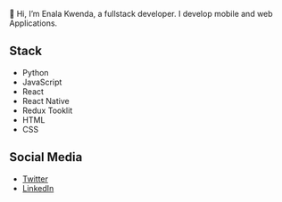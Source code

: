 👋 Hi, I’m Enala Kwenda, a fullstack developer. I develop mobile and web Applications.

## Stack
- Python
- JavaScript
- React
- React Native
- Redux Tooklit
- HTML
- CSS
 
 ## Social Media
 - [Twitter](https://twitter.com/nalakwenda)
 - [LinkedIn](https://www.linkedin.com/in/enala-kwenda-8b4022127/)


<!---
nalakwenda/nalakwenda is a ✨ special ✨ repository because its `README.md` (this file) appears on your GitHub profile.
You can click the Preview link to take a look at your changes.
--->
